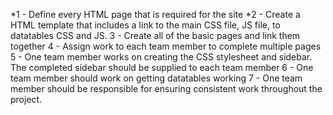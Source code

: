 *1 - Define every HTML page that is required for the site
*2 - Create a HTML template that includes a link to the main CSS file, JS file, to datatables CSS and JS. 
3 - Create all of the basic pages and link them together
4 - Assign work to each team member to complete multiple pages
5 - One team member works on creating the CSS stylesheet and sidebar. The completed sidebar should be supplied to each team member
6 - One team member should work on getting datatables working
7 - One team member should be responsible for ensuring consistent work throughout the project.
